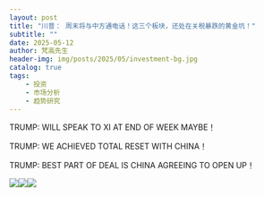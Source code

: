```yaml
---
layout: post
title: "川普： 周末将与中方通电话！这三个板块，还处在关税暴跌的黄金坑！"
subtitle: ""
date: 2025-05-12
author: 梵高先生
header-img: img/posts/2025/05/investment-bg.jpg
catalog: true
tags:
    - 投资
    - 市场分析
    - 趋势研究
---
```


TRUMP: WILL SPEAK TO XI AT END OF WEEK MAYBE！

TRUMP: WE ACHIEVED TOTAL RESET WITH CHINA！

TRUMP: BEST PART OF DEAL IS CHINA AGREEING TO OPEN UP！

![](https://mmbiz.qpic.cn/sz_mmbiz_jpg/https://mmbiz.qpic.cn/sz_mmbiz_jpg/ViaIfpMVXKTSKI8CU7ibkENwFzkjgu7FkGqqiaexmBQzxmibGCRtCgzxleQbXiaTj5jiaLHbib7xRgkZH91Xhic3fjR86w/640?wx_fmt=jpeg)![](https://mmbiz.qpic.cn/sz_mmbiz_jpg/https://mmbiz.qpic.cn/sz_mmbiz_jpg/ViaIfpMVXKTSKI8CU7ibkENwFzkjgu7FkGg0Y4OKOLo5IAFgwt1Cr87KbicfCWoialAefSIg39zIVwXkqIDdlfiaQlw/640?wx_fmt=jpeg)![](https://mmbiz.qpic.cn/sz_mmbiz_jpg/https://mmbiz.qpic.cn/sz_mmbiz_jpg/ViaIfpMVXKTSKI8CU7ibkENwFzkjgu7FkGf5LZ2IAB8tib2YYSRiavVb7MyvibzLiatRFkF1NkzXibFib3N1wicRC5sCqHA/640?wx_fmt=jpeg)